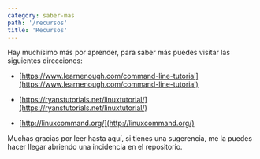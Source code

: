 ```yaml
---
category: saber-mas
path: '/recursos'
title: 'Recursos'
---
```


Hay muchísimo más por aprender, para saber más puedes visitar las siguientes direcciones:

- [https://www.learnenough.com/command-line-tutorial](https://www.learnenough.com/command-line-tutorial)

- [https://ryanstutorials.net/linuxtutorial/](https://ryanstutorials.net/linuxtutorial/)

- [http://linuxcommand.org/](http://linuxcommand.org/)

Muchas gracias por leer hasta aquí, si tienes una sugerencia, me la puedes hacer llegar abriendo una incidencia en el repositorio.